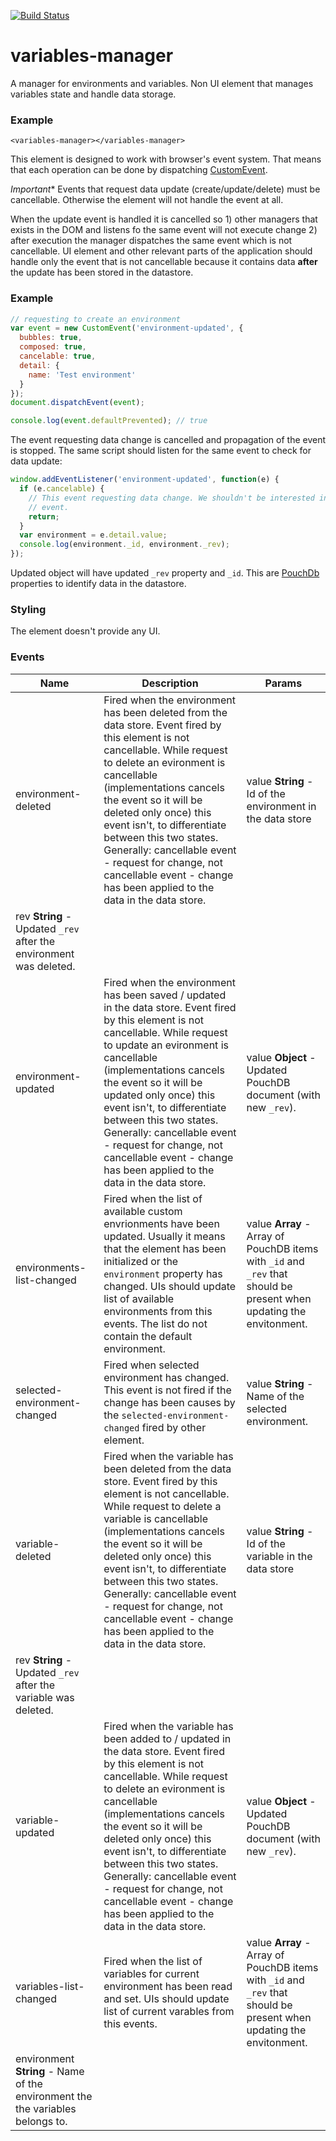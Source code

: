 [![Build Status](https://travis-ci.org/advanced-rest-client/variables-manager.svg?branch=stage)](https://travis-ci.org/advanced-rest-client/variables-manager)  

# variables-manager

A manager for environments and variables. Non UI element that manages variables
state and handle data storage.

### Example
```
<variables-manager></variables-manager>
```

This element is designed to work with browser's event system. That means that
each operation can be done by dispatching [CustomEvent](https://developer.mozilla.org/en/docs/Web/API/CustomEvent).

*Important** Events that request data update (create/update/delete) must be
cancellable. Otherwise the element will not handle the event at all.

When the update event is handled it is cancelled so 1) other managers that
exists in the DOM and listens fo the same event will not execute change 2)
after execution the manager dispatches the same event which is not cancellable.
UI element and other relevant parts of the application should handle only the
event that is not cancellable because it contains data **after** the update
has been stored in the datastore.

### Example
```javascript
// requesting to create an environment
var event = new CustomEvent('environment-updated', {
  bubbles: true,
  composed: true,
  cancelable: true,
  detail: {
    name: 'Test environment'
  }
});
document.dispatchEvent(event);

console.log(event.defaultPrevented); // true
```
The event requesting data change is cancelled and propagation of the
event is stopped. The same script should listen for the same event to
check for data update:

```javascript
window.addEventListener('environment-updated', function(e) {
  if (e.cancelable) {
    // This event requesting data change. We shouldn't be interested in this
    // event.
    return;
  }
  var environment = e.detail.value;
  console.log(environment._id, environment._rev);
});
```

Updated object will have updated `_rev` property and `_id`. This are
[PouchDb](https://pouchdb.com/api.html) properties to identify data in the
datastore.

### Styling

The element doesn't provide any UI.



### Events
| Name | Description | Params |
| --- | --- | --- |
| environment-deleted | Fired when the environment has been deleted from the data store.  Event fired by this element is not cancellable. While request to delete an evironment is cancellable (implementations cancels the event so it will be deleted only once) this event isn't, to differentiate between this two states. Generally: cancellable event - request for change, not cancellable event - change has been applied to the data in the data store. | value **String** - Id of the environment in the data store |
rev **String** - Updated `_rev` after the environment was deleted. |
| environment-updated | Fired when the environment has been saved / updated in the data store.  Event fired by this element is not cancellable. While request to update an evironment is cancellable (implementations cancels the event so it will be updated only once) this event isn't, to differentiate between this two states. Generally: cancellable event - request for change, not cancellable event - change has been applied to the data in the data store. | value **Object** - Updated PouchDB document (with new `_rev`). |
| environments-list-changed | Fired when the list of available custom envrionments have been updated. Usually it means that the element has been initialized or the `environment` property has changed. UIs should update list of available environments from this events.  The list do not contain the default environment. | value **Array** - Array of PouchDB items with `_id` and `_rev` that should be present when updating the envitonment. |
| selected-environment-changed | Fired when selected environment has changed. This event is not fired if the change has been causes by the `selected-environment-changed` fired by other element. | value **String** - Name of the selected environment. |
| variable-deleted | Fired when the variable has been deleted from the data store.  Event fired by this element is not cancellable. While request to delete a variable is cancellable (implementations cancels the event so it will be deleted only once) this event isn't, to differentiate between this two states. Generally: cancellable event - request for change, not cancellable event - change has been applied to the data in the data store. | value **String** - Id of the variable in the data store |
rev **String** - Updated `_rev` after the variable was deleted. |
| variable-updated | Fired when the variable has been added to / updated in the data store.  Event fired by this element is not cancellable. While request to delete an evironment is cancellable (implementations cancels the event so it will be deleted only once) this event isn't, to differentiate between this two states. Generally: cancellable event - request for change, not cancellable event - change has been applied to the data in the data store. | value **Object** - Updated PouchDB document (with new `_rev`). |
| variables-list-changed | Fired when the list of variables for current environment has been read and set. UIs should update list of current varables from this events. | value **Array** - Array of PouchDB items with `_id` and `_rev` that should be present when updating the envitonment. |
environment **String** - Name of the environment the the variables belongs to. |
